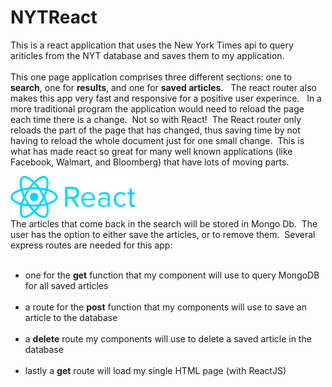 # NYTReact
This is a react application that uses the New York Times api to query ariticles from the NYT database and saves them to my application.
<br><br>
This one page application comprises three different sections: one to <strong>search</strong>, one for <strong>results</strong>, and one for <strong>saved articles</strong>. &nbsp; The react router also makes this app very fast and responsive for a positive user experince. &nbsp; In a more traditional program the application would need to reload the page each time there is a change.&nbsp; Not so with React! &nbsp;The React router only reloads the part of the page that has changed, thus saving time by not having to reload the whole document just for one small change. &nbsp;This is what has made react so great for many well known applications (like Facebook, Walmart, and Bloomberg) that have lots of moving parts. 

<img src="client/public/images/React_logo_wordmark.png" alt="Drawing" style="width: 200px; float: left;" />
<br>
<br>
<br>
<br>
The articles that come back in the search will be stored in Mongo Db.&nbsp; The user has the option to either save the articles, or to remove them. &nbsp;Several express routes are needed for this app: <br><br>

<ul>
<li>one for the <strong>get</strong> function that my component will use to query MongoDB for all saved articles
<br><br>
<li>a route for the <strong>post</strong> function that my components will use to save an article to the database
<br><br>
<li>a <strong>delete</strong> route my components will use to delete a saved article in the database
<br><br>
<li>lastly a <strong>get</strong> route will load my single HTML page (with ReactJS)
</ul>